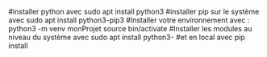 #installer python avec
sudo apt install python3
#installer pip sur le système avec
sudo apt install python3-pip3
#Installer votre environnement avec :
python3 -m venv monProjet
source bin/activate
#Installer les modules au niveau du système avec 
sudo apt install python3-<module>
#et en local avec pip install <module>
